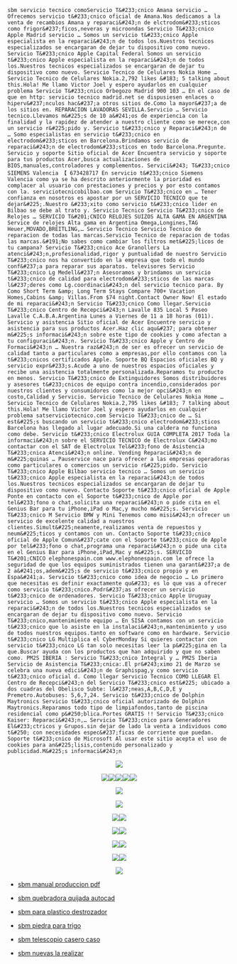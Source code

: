 
```
sbm servicio tecnico comoServicio T&#233;cnico Amana servicio … Ofrecemos servicio t&#233;cnico oficial de Amana.Nos dedicamos a la venta de recambios Amana y reparaci&#243;n de elctrodom&#233;sticos como frigor&#237;ficos,neveras y microondas Servicio T&#233;cnico Apple Madrid servicio … Somos un servicio t&#233;cnico Apple especialista en la reparaci&#243;n de todos los.Nuestros tecnicos especializados se encargaran de dejar tu dispositivo como nuevo. Servicio T&#233;cnico Apple Capital Federal Somos un servicio t&#233;cnico Apple especialista en la reparaci&#243;n de todos los.Nuestros tecnicos especializados se encargaran de dejar tu dispositivo como nuevo. Servicio Tecnico de Celulares Nokia Home … Servicio Tecnico de Celulares Nokia.2,792 likes &#183; 5 talking about this.Hola! Me llamo Victor Joel y espero ayudarlos en cualquier problema Servicio T&#233;cnico Orbegozo Madrid 900 103 … En el caso de que en http: servicio tecnico madrid.net se dispusiesen enlaces o hiperv&#237;nculos hac&#237;a otros sitios de.Como la mayor&#237;a de los sitios en. REPARACION LAVADORAS SEVILLA.Servicio … Servicio tecnico.Llevamos m&#225;s de 10 a&#241;os de experiencia con la finalidad y la rapidez de atender a nuestro cliente como se merece,con un servicio r&#225;pido y. Servicio t&#233;cnico y Reparaci&#243;n de … Somo especialistas en servicio t&#233;cnico en electrodom&#233;sticos en Barcelona.Brindamos servicio de reparaci&#243;n de electrodom&#233;sticos en todo Barcelona.Pregunte. Servicio y soporte Sitio oficial de Acer Encuentra servicio y soporte para tus productos Acer,busca actualizaciones de BIOS,manuales,controladores y complementos. Servici&#243; T&#233;cnico SIEMENS Valencia 【 673428717 En servicio t&#233;cnico Siemens Valencia como ya se ha descrito anteriormente la prioridad es complacer al usuario con prestaciones y precios y por esto contamos con la. serviciotecnicobilbao.com Servicio T&#233;cnico en … Tener confianza en nosotros es apostar por un SERVICIO TECNICO que te dejar&#225;.Nuestro &#233;xito como servicio t&#233;cnico lider en Bilbao se debe al trato y. Servicio Tecnico Servicio T&#233;cnico de Relojes … SERVICIO T&#201;CNICO RELOJES SUIZOS ALTA GAMA EN ARGENTINA Service de relojes Alta gama en Argentina Omega,Longines,TAG Heuer,MOVADO,BREITLING,… Servicio Tecnico Servicio Tecnico de reparacion de todas las marcas.Servicio Tecnico de reparacion de todas las marcas.&#191;No sabes como cambiar los filtros met&#225;licos de tu campana? Servicio T&#233;cnico Ace Granollers La atenci&#243;n,profesionalidad,rigor y puntualidad de nuestro Servicio T&#233;cnico nos ha convertido en la empresa que todo el mundo conf&#237;a para reparar sus aparatos. televisores Servicio T&#233;cnico Lg Medell&#237;n Asesoramos y brindamos un servicio t&#233;cnico de calidad para electrodom&#233;sticos de las marcas l&#237;deres como Lg.coordinaci&#243;n del servicio tecnico para. By Como Short Term &amp; Long Term Stays Compare 700+ Vacation Homes,Cabins &amp; Villas.From $74 night.Contact Owner Now! El estado de mi reparaci&#243;n Servicio T&#233;cnico Como llegar.Servicio T&#233;cnico Centro de Recepci&#243;n Lavalle 835 Local 5 Paseo Lavalle C.A.B.A.Argentina Lunes a Viernes de 11 a 18 horas (011). Servicio y asistencia Sitio oficial de Acer Encuentre servicio y asistencia para sus productos Acer.Haz clic aqu&#237; para obtener m&#225;s informaci&#243;n sobre este tipo de cookies y como afectan a tu configuraci&#243;n. Servicio T&#233;cnico Apple y Centro de Formaci&#243;n … Nuestra raz&#243;n de ser es ofrecer un servicio de calidad tanto a particulares como a empresas,por ello contamos con la t&#233;cnicos certificados Apple. Soporte BQ Espacios oficiales BQ y servicio expr&#233;s.Acude a uno de nuestros espacios oficiales y recibe una asistencia totalmente personalizada.Reparamos tu producto en menos. Servicio T&#233;cnico de Extinguidores Somos distribuidores y asesores t&#233;cnicos de equipo contra incendio,considerados por nuestros clientes y consumidores como la mejor opci&#243;n en costo,Calidad y Servicio. Servicio Tecnico de Celulares Nokia Home … Servicio Tecnico de Celulares Nokia.2,795 likes &#183; 7 talking about this.Hola! Me llamo Victor Joel y espero ayudarlos en cualquier problema satserviciotecnico.com Servicio T&#233;cnico de … Si est&#225;s buscando un servicio t&#233;cnico electrodom&#233;sticos Barcelona has llegado al lugar adecuado.Si una caldera no funciona como debe. Servicio t&#233;cnico Electrolux GUIA COMPLETA 2017 Toda la informaci&#243;n sobre el SERVICIO TECNICO de Electrolux C&#243;mo contactar con el SAT de Electrolux Tel&#233;fono de Asistencia T&#233;cnica Atenci&#243;n online. Vending Reparaci&#243;n de m&#225;quinas … Pauservice nace para ofrecer a las empresas operadoras como particulares o comercios un servicio r&#225;pido. Servicio T&#233;cnico Apple Bilbao servicio tecnico … Somos un servicio t&#233;cnico Apple especialista en la reparaci&#243;n de todos los.Nuestros tecnicos especializados se encargaran de dejar tu dispositivo como nuevo. Contacto Soporte t&#233;cnico oficial de Apple Ponte en contacto con el Soporte t&#233;cnico de Apple por tel&#233;fono o chat,solicita una reparaci&#243;n o pide cita en el Genius Bar para tu iPhone,iPad o Mac,y mucho m&#225;s. Servicio T&#233;cnico M Servicio BMW y Mini Tenemos como misi&#243;n ofrecer un servicio de excelente calidad a nuestros clientes.Simult&#225;neamente,realizamos venta de repuestos y neum&#225;ticos y contamos con un. Contacto Soporte t&#233;cnico oficial de Apple Comun&#237;cate con el Soporte t&#233;cnico de Apple por tel&#233;fono o chat,programa una reparaci&#243;n o pide una cita en el Genius Bar para iPhone,iPad,Mac y m&#225;s. SERVICIO T&#201;CNICO elephonespain.com www.elephonespain.com le ofrece la seguridad de que los equipos suministrados tienen una garant&#237;a de 2 a&#241;os,adem&#225;s de servicio t&#233;cnico propio y en Espa&#241;a. Servicio t&#233;cnico como idea de negocio … Lo primero que necesitas es definir exactamente qu&#233; es lo que vas a ofrecer como servicio t&#233;cnico.Podr&#237;as ofrecer un servicio t&#233;cnico de ordenadores. Servicio T&#233;cnico Apple Uruguay servicio … Somos un servicio t&#233;cnico Apple especialista en la reparaci&#243;n de todos los.Nuestros tecnicos especializados se encargaran de dejar tu dispositivo como nuevo. Servicio T&#233;cnico,mantenimiento equipo … En SISA contamos con un servicio t&#233;cnico que lo asiste en la instalaci&#243;n,mantenimiento y uso de todos nuestros equipos.tanto en software como en hardware. Servicio t&#233;cnico LG Multiplica el CyberMonday Si quieres contactar con servicio t&#233;cnico LG tan solo necesitas leer la p&#225;gina en la que.Buscar ayuda con los productos que han adquirido y que no saben como. PM2S IBERIA : Servicio T&#233;cnico Integral y … PM2S Iberia Servicio de Asistencia T&#233;cnica:.El pr&#243;ximo 21 de Marzo se celebra una nueva edici&#243;n de Graphispag,y como servicio t&#233;cnico oficial d. Como llegar Servicio Tecnico COMO LLEGAR El Centro de Recepci&#243;n del Servicio T&#233;cnico est&#225; ubicado a dos cuadras del Obelisco Subte: l&#237;neas,A,B,C,D,E y Premetro.Autobuses: 5,6,7,24. Servicio t&#233;cnico de Dolphin Maytronics Servicio t&#233;cnico oficial autorizado de Dolphin Maytronics.Reparamos todo tipo de limpiafondos,tanto de piscina residencial como p&#250;blica.Portes GRATIS !! Servicio T&#233;cnico Kaiser: Reparaci&#243;n,… Servicio T&#233;cnico para Generadores El&#233;ctricos y Grupos.sin dejar de lado la venta a individuos como t&#250; con necesidades espec&#237;ficas de corriente que puedan. Soporte t&#233;cnico de Microsoft Al usar este sitio acepta el uso de cookies para an&#225;lisis,contenido personalizado y publicidad.M&#225;s informaci&#243;n 
```

<div align="center">

<a href="https://es-crusher.shibang-china.com/github&k=sbm+servicio+tecnico+como"><img src="https://static.shibang-china.com/es/crusher/logo.jpg"></a>

<a href="https://es-crusher.shibang-china.com/github&k=sbm+servicio+tecnico+como"><img src="https://static.shibang-china.com/es/crusher/index.jpg"></a><a href="https://es-crusher.shibang-china.com/material.htmlgithub&k=sbm+servicio+tecnico+como"><img src="https://static.shibang-china.com/es/crusher/material.jpg"></a><a href="https://es-crusher.shibang-china.com/application.htmlgithub&k=sbm+servicio+tecnico+como"><img src="https://static.shibang-china.com/es/crusher/application.jpg"></a><a href="https://es-crusher.shibang-china.com/aboutus.htmlgithub&k=sbm+servicio+tecnico+como"><img src="https://static.shibang-china.com/es/crusher/aboutus.jpg"></a><a href="https://es-crusher.shibang-china.com/contact.htmlgithub&k=sbm+servicio+tecnico+como"><img src="https://static.shibang-china.com/es/crusher/contact.jpg"></a>

<a href="https://es-crusher.shibang-china.com/github&k=sbm+servicio+tecnico+como"><img src="https://static.shibang-china.com/es/crusher/banner.jpg"></a>

<a href="https://swt.shibang-china.com/github&k=sbm+servicio+tecnico+como"><img src="https://static.shibang-china.com/es/crusher/text.jpg"></a>

<a href="https://swt.shibang-china.com/github&k=sbm+servicio+tecnico+como"><img src="https://static.shibang-china.com/es/crusher/chat.jpg"></a><a href="https://es-crusher.shibang-china.com/contact.htmlgithub&k=sbm+servicio+tecnico+como"><img src="https://static.shibang-china.com/es/crusher/message.jpg"></a>

<a href="https://es-crusher.shibang-china.com/products/pe.htmlgithub&k=sbm+servicio+tecnico+como"><img src="https://static.shibang-china.com/es/crusher/pe.jpg"></a><a href="https://es-crusher.shibang-china.com/products/pf.htmlgithub&k=sbm+servicio+tecnico+como"><img src="https://static.shibang-china.com/es/crusher/pf.jpg"></a>

<a href="https://es-crusher.shibang-china.com/products/hpt.htmlgithub&k=sbm+servicio+tecnico+como"><img src="https://static.shibang-china.com/es/crusher/hpt.jpg"></a><a href="https://es-crusher.shibang-china.com/products/vsi.htmlgithub&k=sbm+servicio+tecnico+como"><img src="https://static.shibang-china.com/es/crusher/vsi.jpg"></a>

<a href="https://es-crusher.shibang-china.com/products/klv.htmlgithub&k=sbm+servicio+tecnico+como"><img src="https://static.shibang-china.com/es/crusher/klv.jpg"></a><a href="https://es-crusher.shibang-china.com/products/portable.htmlgithub&k=sbm+servicio+tecnico+como"><img src="https://static.shibang-china.com/es/crusher/portable.jpg"></a>

<a href="https://swt.shibang-china.com/github&k=sbm+servicio+tecnico+como"><img src="https://static.shibang-china.com/es/crusher/case.jpg"></a>

</div>


* [sbm manual produccion pdf](sbm%20manual%20produccion%20pdf.md)

* [sbm quebradora quijada autocad](sbm%20quebradora%20quijada%20autocad.md)

* [sbm para plastico destrozador](sbm%20para%20plastico%20destrozador.md)

* [sbm piedra para trigo](sbm%20piedra%20para%20trigo.md)

* [sbm telescopio casero caso](sbm%20telescopio%20casero%20caso.md)

* [sbm nuevas la realizar](sbm%20nuevas%20la%20realizar.md)